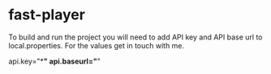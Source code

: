 # fast-player

To build and run the project you will need to add API key and API base url to local.properties. For the values get in touch with me.

api.key="*******"
api.baseurl="******"